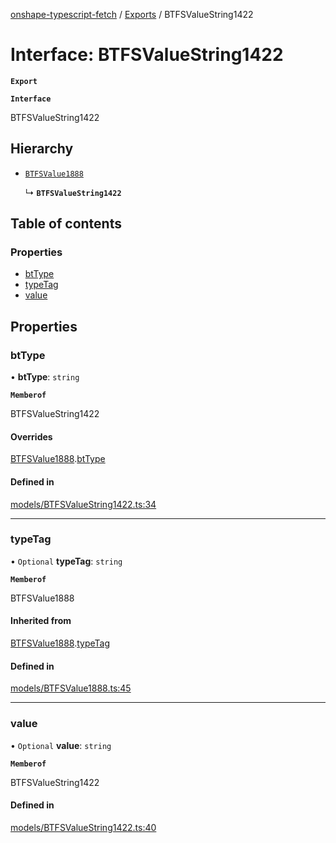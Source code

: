 [onshape-typescript-fetch](../README.md) / [Exports](../modules.md) / BTFSValueString1422

# Interface: BTFSValueString1422

**`Export`**

**`Interface`**

BTFSValueString1422

## Hierarchy

- [`BTFSValue1888`](BTFSValue1888.md)

  ↳ **`BTFSValueString1422`**

## Table of contents

### Properties

- [btType](BTFSValueString1422.md#bttype)
- [typeTag](BTFSValueString1422.md#typetag)
- [value](BTFSValueString1422.md#value)

## Properties

### btType

• **btType**: `string`

**`Memberof`**

BTFSValueString1422

#### Overrides

[BTFSValue1888](BTFSValue1888.md).[btType](BTFSValue1888.md#bttype)

#### Defined in

[models/BTFSValueString1422.ts:34](https://github.com/toebes/onshape-typescript-fetch/blob/3e11ae1/models/BTFSValueString1422.ts#L34)

___

### typeTag

• `Optional` **typeTag**: `string`

**`Memberof`**

BTFSValue1888

#### Inherited from

[BTFSValue1888](BTFSValue1888.md).[typeTag](BTFSValue1888.md#typetag)

#### Defined in

[models/BTFSValue1888.ts:45](https://github.com/toebes/onshape-typescript-fetch/blob/3e11ae1/models/BTFSValue1888.ts#L45)

___

### value

• `Optional` **value**: `string`

**`Memberof`**

BTFSValueString1422

#### Defined in

[models/BTFSValueString1422.ts:40](https://github.com/toebes/onshape-typescript-fetch/blob/3e11ae1/models/BTFSValueString1422.ts#L40)

